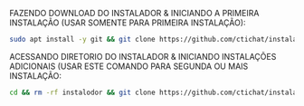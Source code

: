 FAZENDO DOWNLOAD DO INSTALADOR & INICIANDO A PRIMEIRA INSTALAÇÃO (USAR SOMENTE PARA PRIMEIRA INSTALAÇÃO):

```bash
sudo apt install -y git && git clone https://github.com/ctichat/instalador.git && sudo chmod -R 777 instalador && cd instalador&& sudo ./install_primaria
```

ACESSANDO DIRETORIO DO INSTALADOR & INICIANDO INSTALAÇÕES ADICIONAIS (USAR ESTE COMANDO PARA SEGUNDA OU MAIS INSTALAÇÃO:
```bash
cd && rm -rf instalodor && git clone https://github.com/ctichat/instalador.git && sudo chmod -R 777 instalodor && cd instalador && sudo ./install_instancia
```

